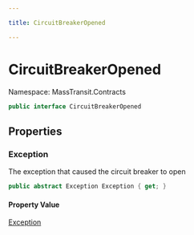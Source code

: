 ```yaml
---

title: CircuitBreakerOpened

---
```


# CircuitBreakerOpened

Namespace: MassTransit.Contracts

```csharp
public interface CircuitBreakerOpened
```

## Properties

### **Exception**

The exception that caused the circuit breaker to open

```csharp
public abstract Exception Exception { get; }
```

#### Property Value

[Exception](https://learn.microsoft.com/en-us/dotnet/api/system.exception)<br/>
